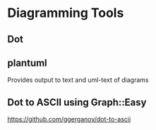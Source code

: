 # Diagramming Tools

## Dot

## plantuml

Provides output to text and uml-text of diagrams

## Dot to ASCII using Graph::Easy

https://github.com/ggerganov/dot-to-ascii
